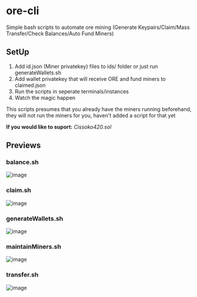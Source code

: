 # ore-cli
Simple bash scripts to automate ore mining (Generate Keypairs/Claim/Mass Transfer/Check Balances/Auto Fund Miners)

## SetUp
  1) Add id.json (Miner privatekey) files to ids/ folder or just run generateWallets.sh
  2) Add wallet privatekey that will receive ORE and fund miners to claimed.json
  3) Run the scripts in seperate terminals/instances
  4) Watch the magic happen

This scripts presumes that you already have the miners running beforehand, they will not run the miners for you, haven't added a script for that yet


**If you would like to suport:** *Cissoko420.sol*

## Previews
### balance.sh
![image](https://github.com/Cissoko420/ore-cli/assets/59943539/322f811e-acd6-46f4-9622-6cd450de8441)

### claim.sh
![image](https://github.com/Cissoko420/ore-cli/assets/59943539/b3f5ad46-314a-44cb-b459-6cfcb8d0de0a)

### generateWallets.sh
![image](https://github.com/Cissoko420/ore-cli/assets/59943539/8676986b-8663-444d-891e-dcc697d30efc)

### maintainMiners.sh
![image](https://github.com/Cissoko420/ore-cli/assets/59943539/521e7f09-7ca7-4961-a910-f0268f1eeb15)

### transfer.sh
![image](https://github.com/Cissoko420/ore-cli/assets/59943539/e265021e-1dc6-4e57-906a-b4283794146d)
